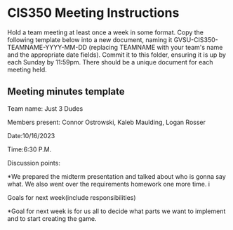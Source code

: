 # CIS350 Meeting Instructions

Hold a team meeting at least once a week in some format.  Copy the following template below into a new document, naming it GVSU-CIS350-TEAMNAME-YYYY-MM-DD (replacing TEAMNAME with your team's name and the appropriate date fields).  Commit it to this folder, ensuring it is up by each Sunday by 11:59pm.  There should be a unique document for each meeting held.

## Meeting minutes template

Team name: Just 3 Dudes

Members present: Connor Ostrowski, Kaleb Maulding, Logan Rosser

Date:10/16/2023

Time:6:30 P.M.

Discussion points: 

*We prepared the midterm presentation and talked about who is gonna say what. We also went over the requirements homework one more time. i

Goals for next week(include responsibilities)

*Goal for next week is for us all to decide what parts we want to implement and to start creating the game. 
